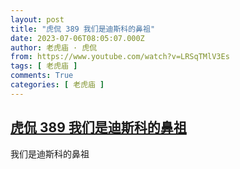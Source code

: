 ```yaml
---
layout: post
title: "虎侃 389 我们是迪斯科的鼻祖"
date: 2023-07-06T08:05:07.000Z
author: 老虎庙 · 虎侃
from: https://www.youtube.com/watch?v=LRSqTMlV3Es
tags: [ 老虎庙 ]
comments: True
categories: [ 老虎庙 ]
---
```

<!--1688630707000-->
[虎侃 389 我们是迪斯科的鼻祖](https://www.youtube.com/watch?v=LRSqTMlV3Es)
------

<div>
我们是迪斯科的鼻祖
</div>
